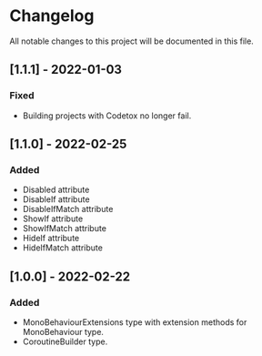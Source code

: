 ﻿# Changelog
All notable changes to this project will be documented in this file.

## [1.1.1] - 2022-01-03
### Fixed
- Building projects with Codetox no longer fail.

## [1.1.0] - 2022-02-25
### Added
- Disabled attribute
- DisableIf attribute
- DisableIfMatch attribute
- ShowIf attribute
- ShowIfMatch attribute
- HideIf attribute
- HideIfMatch attribute

## [1.0.0] - 2022-02-22
### Added
- MonoBehaviourExtensions type with extension methods for MonoBehaviour type.
- CoroutineBuilder type.
